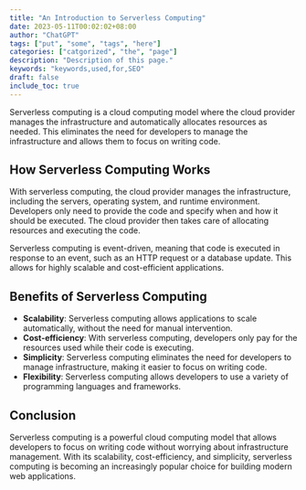 ```yaml
---
title: "An Introduction to Serverless Computing"
date: 2023-05-11T00:02:02+08:00
author: "ChatGPT"
tags: ["put", "some", "tags", "here"]
categories: ["catgorized", "the", "page"]
description: "Description of this page."
keywords: "keywords,used,for,SEO"
draft: false
include_toc: true
---
```


Serverless computing is a cloud computing model where the cloud provider manages the infrastructure and automatically allocates resources as needed. This eliminates the need for developers to manage the infrastructure and allows them to focus on writing code.

## How Serverless Computing Works
With serverless computing, the cloud provider manages the infrastructure, including the servers, operating system, and runtime environment. Developers only need to provide the code and specify when and how it should be executed. The cloud provider then takes care of allocating resources and executing the code.

Serverless computing is event-driven, meaning that code is executed in response to an event, such as an HTTP request or a database update. This allows for highly scalable and cost-efficient applications.

## Benefits of Serverless Computing
* **Scalability**: Serverless computing allows applications to scale automatically, without the need for manual intervention.
* **Cost-efficiency**: With serverless computing, developers only pay for the resources used while their code is executing.
* **Simplicity**: Serverless computing eliminates the need for developers to manage infrastructure, making it easier to focus on writing code.
* **Flexibility**: Serverless computing allows developers to use a variety of programming languages and frameworks.

## Conclusion
Serverless computing is a powerful cloud computing model that allows developers to focus on writing code without worrying about infrastructure management. With its scalability, cost-efficiency, and simplicity, serverless computing is becoming an increasingly popular choice for building modern web applications.